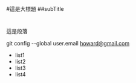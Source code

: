  #這是大標題
 ##subTitle
 #
 這是段落

 git config --global user.email howard@gmail.com
 
  - list1
  - list2
  - list3  
  - list4     